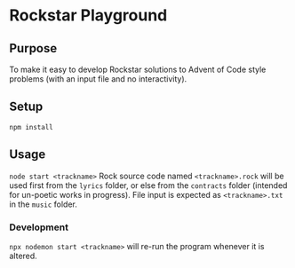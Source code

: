 # Rockstar Playground

## Purpose
To make it easy to develop Rockstar solutions to Advent of Code style problems (with an input file and no interactivity).

## Setup
`npm install`

## Usage
`node start <trackname>`
Rock source code named `<trackname>.rock` will be used first from the `lyrics` folder, or else from the `contracts` folder (intended for un-poetic works in progress). File input is expected as `<trackname>.txt` in the `music` folder.

### Development
`npx nodemon start <trackname>` will re-run the program whenever it is altered.

